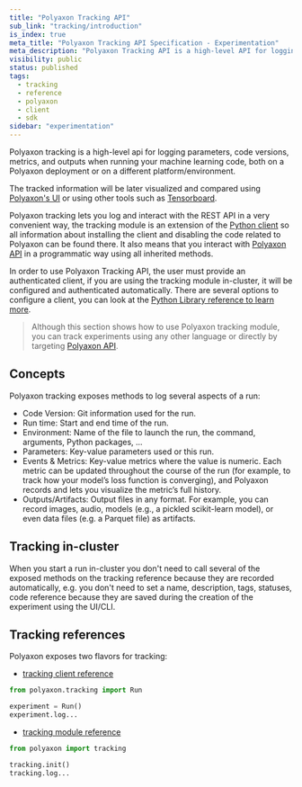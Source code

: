 ```yaml
---
title: "Polyaxon Tracking API"
sub_link: "tracking/introduction"
is_index: true
meta_title: "Polyaxon Tracking API Specification - Experimentation"
meta_description: "Polyaxon Tracking API is a high-level API for logging parameters, code versions, metrics, and outputs when running your machine learning code, both on a Polyaxon deployment or on a different platform/environment."
visibility: public
status: published
tags:
  - tracking
  - reference
  - polyaxon
  - client
  - sdk
sidebar: "experimentation"
---
```


Polyaxon tracking is a high-level api for logging parameters, 
code versions, metrics, and outputs when running your machine learning code,
both on a Polyaxon deployment or on a different platform/environment.

The tracked information will be later visualized and compared using [Polyaxon's UI](/docs/management/runs-dashboard/) or using other tools such as [Tensorboard](/docs/experimentation/services/tensorboard/).

Polyaxon tracking lets you log and interact with the REST API in a very convenient way, 
the tracking module is an extension of the [Python client](/docs/core/python-library/run-client/) 
so all information about installing the client and disabling the code related to Polyaxon can be found there. 
It also means that you interact with [Polyaxon API](/docs/api/) in a programmatic way using all inherited methods.

In order to use Polyaxon Tracking API, the user must provide an authenticated client, if you are using the tracking module in-cluster, 
it will be configured and authenticated automatically. There are several options to configure a client, 
you can look at the [Python Library reference to learn more](/docs/core/python-library/#authentication).

> Although this section shows how to use Polyaxon tracking module, you can track experiments using any other language or directly by targeting [Polyaxon API](/docs/api/).

## Concepts

Polyaxon tracking exposes methods to log several aspects of a run:

 * Code Version: Git information used for the run.
 * Run time: Start and end time of the run.
 * Environment: Name of the file to launch the run, the command, arguments, Python packages, ...
 * Parameters: Key-value parameters used or this run.
 * Events & Metrics: Key-value metrics where the value is numeric. Each metric can be updated throughout the course of the run (for example, to track how your model’s loss function is converging), and Polyaxon records and lets you visualize the metric’s full history.
 * Outputs/Artifacts: Output files in any format. For example, you can record images, audio, models (e.g., a pickled scikit-learn model), or even data files (e.g. a Parquet file) as artifacts.

## Tracking in-cluster

When you start a run in-cluster you don't need to call several of  the exposed methods on the tracking reference 
because they are recorded automatically, e.g. you don't need to set a name, description, tags, statuses, code reference 
because they are saved during the creation of the experiment using the UI/CLI.


## Tracking references

Polyaxon exposes two flavors for tracking:

 * [tracking client reference](/docs/experimentation/tracking/client/)

 ```python
 from polyaxon.tracking import Run

 experiment = Run()
 experiment.log...
 ```

 * [tracking module reference](/docs/experimentation/tracking/module/) 

 ```python
 from polyaxon import tracking

 tracking.init()
 tracking.log...
 ```
